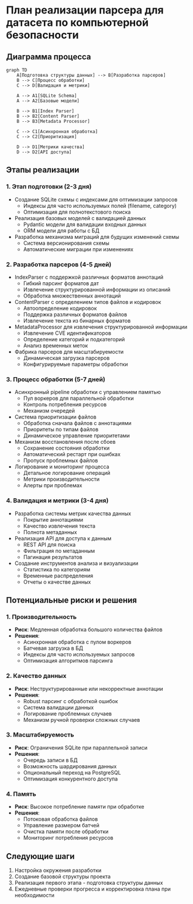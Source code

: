 # План реализации парсера для датасета по компьютерной безопасности

## Диаграмма процесса

```mermaid
graph TD
    A[Подготовка структуры данных] --> B[Разработка парсеров]
    B --> C[Процесс обработки]
    C --> D[Валидация и метрики]

    A --> A1[SQLite Schema]
    A --> A2[Базовые модели]
    
    B --> B1[Index Parser]
    B --> B2[Content Parser]
    B --> B3[Metadata Processor]
    
    C --> C1[Асинхронная обработка]
    C --> C2[Приоритизация]
    
    D --> D1[Метрики качества]
    D --> D2[API доступа]
```

## Этапы реализации

### 1. Этап подготовки (2-3 дня)
- Создание SQLite схемы с индексами для оптимизации запросов
  - Индексы для часто используемых полей (filename, category)
  - Оптимизация для полнотекстового поиска
- Реализация базовых моделей с валидацией данных
  - Pydantic модели для валидации входных данных
  - ORM модели для работы с БД
- Разработка механизма миграций для будущих изменений схемы
  - Система версионирования схемы
  - Автоматические миграции при изменениях

### 2. Разработка парсеров (4-5 дней)
- IndexParser с поддержкой различных форматов аннотаций
  - Гибкий парсинг форматов дат
  - Извлечение структурированной информации из описаний
  - Обработка множественных аннотаций
- ContentParser с определением типов файлов и кодировок
  - Автоопределение кодировок
  - Поддержка различных форматов файлов
  - Извлечение текста из бинарных форматов
- MetadataProcessor для извлечения структурированной информации
  - Извлечение CVE идентификаторов
  - Определение категорий и подкатегорий
  - Анализ временных меток
- Фабрика парсеров для масштабируемости
  - Динамическая загрузка парсеров
  - Конфигурируемые параметры обработки

### 3. Процесс обработки (5-7 дней)
- Асинхронный pipeline обработки с управлением памятью
  - Пул воркеров для параллельной обработки
  - Контроль потребления ресурсов
  - Механизм очередей
- Система приоритизации файлов
  - Обработка сначала файлов с аннотациями
  - Приоритеты по типам файлов
  - Динамическое управление приоритетами
- Механизм восстановления после сбоев
  - Сохранение состояния обработки
  - Автоматический рестарт при ошибках
  - Пропуск проблемных файлов
- Логирование и мониторинг процесса
  - Детальное логирование операций
  - Метрики производительности
  - Алерты при проблемах

### 4. Валидация и метрики (3-4 дня)
- Разработка системы метрик качества данных
  - Покрытие аннотациями
  - Качество извлечения текста
  - Полнота метаданных
- Реализация API для доступа к данным
  - REST API для поиска
  - Фильтрация по метаданным
  - Пагинация результатов
- Создание инструментов анализа и визуализации
  - Статистика по категориям
  - Временные распределения
  - Отчеты о качестве данных

## Потенциальные риски и решения

### 1. Производительность
- **Риск**: Медленная обработка большого количества файлов
- **Решения**:
  - Асинхронная обработка с пулом воркеров
  - Батчевая загрузка в БД
  - Индексы для часто используемых запросов
  - Оптимизация алгоритмов парсинга

### 2. Качество данных
- **Риск**: Неструктурированные или некорректные аннотации
- **Решения**:
  - Robust парсинг с обработкой ошибок
  - Система валидации данных
  - Логирование проблемных случаев
  - Механизм ручной проверки сложных случаев

### 3. Масштабируемость
- **Риск**: Ограничения SQLite при параллельной записи
- **Решения**:
  - Очередь записи в БД
  - Возможность шардирования данных
  - Опциональный переход на PostgreSQL
  - Оптимизация конкурентного доступа

### 4. Память
- **Риск**: Высокое потребление памяти при обработке
- **Решения**:
  - Потоковая обработка файлов
  - Управление размером батчей
  - Очистка памяти после обработки
  - Мониторинг потребления ресурсов

## Следующие шаги

1. Настройка окружения разработки
2. Создание базовой структуры проекта
3. Реализация первого этапа - подготовка структуры данных
4. Ежедневные проверки прогресса и корректировка плана при необходимости